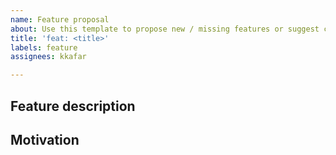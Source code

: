 ```yaml
---
name: Feature proposal
about: Use this template to propose new / missing features or suggest changes
title: 'feat: <title>'
labels: feature
assignees: kkafar

---
```


## Feature description

## Motivation <!-- Optional section -->

